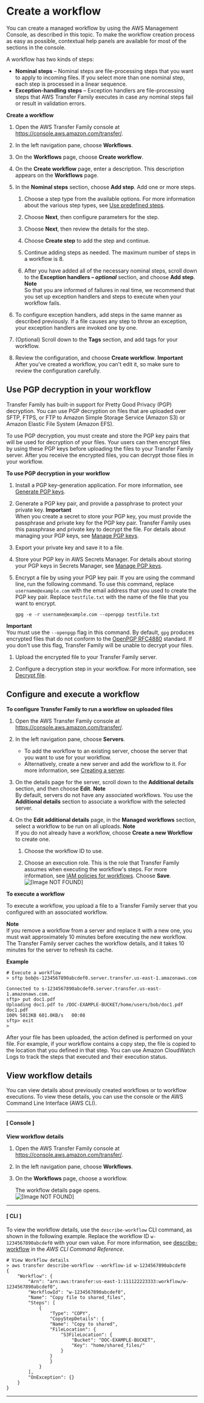 # Create a workflow<a name="create-workflow"></a>

You can create a managed workflow by using the AWS Management Console, as described in this topic\. To make the workflow creation process as easy as possible, contextual help panels are available for most of the sections in the console\.

A workflow has two kinds of steps:
+ **Nominal steps** – Nominal steps are file\-processing steps that you want to apply to incoming files\. If you select more than one nominal step, each step is processed in a linear sequence\.
+ **Exception\-handling steps** – Exception handlers are file\-processing steps that AWS Transfer Family executes in case any nominal steps fail or result in validation errors\.

**Create a workflow**

1. Open the AWS Transfer Family console at [https://console\.aws\.amazon\.com/transfer/](https://console.aws.amazon.com/transfer/)\.

1. In the left navigation pane, choose **Workflows**\.

1. On the **Workflows** page, choose **Create workflow**\.

1. On the **Create workflow** page, enter a description\. This description appears on the **Workflows** page\.

1. In the **Nominal steps** section, choose **Add step**\. Add one or more steps\.

   1. Choose a step type from the available options\. For more information about the various step types, see [Use predefined steps](nominal-steps-workflow.md)\.

   1. Choose **Next**, then configure parameters for the step\. 

   1. Choose **Next**, then review the details for the step\. 

   1. Choose **Create step** to add the step and continue\.

   1. Continue adding steps as needed\. The maximum number of steps in a workflow is 8\.

   1. After you have added all of the necessary nominal steps, scroll down to the **Exception handlers – *optional*** section, and choose **Add step**\. 
**Note**  
So that you are informed of failures in real time, we recommend that you set up exception handlers and steps to execute when your workflow fails\.

1. To configure exception handlers, add steps in the same manner as described previously\. If a file causes any step to throw an exception, your exception handlers are invoked one by one\. 

1. \(Optional\) Scroll down to the **Tags** section, and add tags for your workflow\.

1. Review the configuration, and choose **Create workflow**\. 
**Important**  
After you've created a workflow, you can't edit it, so make sure to review the configuration carefully\.

## Use PGP decryption in your workflow<a name="configure-decryption"></a>

Transfer Family has built\-in support for Pretty Good Privacy \(PGP\) decryption\. You can use PGP decryption on files that are uploaded over SFTP, FTPS, or FTP to Amazon Simple Storage Service \(Amazon S3\) or Amazon Elastic File System \(Amazon EFS\)\. 

To use PGP decryption, you must create and store the PGP key pairs that will be used for decryption of your files\. Your users can then encrypt files by using these PGP keys before uploading the files to your Transfer Family server\. After you receive the encrypted files, you can decrypt those files in your workflow\.

**To use PGP decryption in your workflow**

1. Install a PGP key\-generation application\. For more information, see [Generate PGP keys](key-management.md#generate-pgp-keys)\.

1. Generate a PGP key pair, and provide a passphrase to protect your private key\.
**Important**  
When you create a secret to store your PGP key, you must provide the passphrase and private key for the PGP key pair\. Transfer Family uses this passphrase and private key to decrypt the file\. For details about managing your PGP keys, see [Manage PGP keys](key-management.md#manage-pgp-keys)\.

1. Export your private key and save it to a file\.

1. Store your PGP key in AWS Secrets Manager\. For details about storing your PGP keys in Secrets Manager, see [Manage PGP keys](key-management.md#manage-pgp-keys)\.

1. Encrypt a file by using your PGP key pair\. If you are using the command line, run the following command\. To use this command, replace `username@example.com` with the email address that you used to create the PGP key pair\. Replace `testfile.txt` with the name of the file that you want to encrypt\. 

   ```
   gpg -e -r username@example.com --openpgp testfile.txt
   ```

   
**Important**  
You must use the `--openpgp` flag in this command\. By default, `gpg` produces encrypted files that do not conform to the [OpenPGP RFC4880](https://www.rfc-editor.org/rfc/rfc4880) standard\. If you don't use this flag, Transfer Family will be unable to decrypt your files\.

1. Upload the encrypted file to your Transfer Family server\.

1. Configure a decryption step in your workflow\. For more information, see [Decrypt file](nominal-steps-workflow.md#decrypt-step-details)\.

## Configure and execute a workflow<a name="configure-workflow"></a>

**To configure Transfer Family to run a workflow on uploaded files**

1. Open the AWS Transfer Family console at [https://console\.aws\.amazon\.com/transfer/](https://console.aws.amazon.com/transfer/)\.

1. In the left navigation pane, choose **Servers**\. 
   + To add the workflow to an existing server, choose the server that you want to use for your workflow\. 
   + Alternatively, create a new server and add the workflow to it\. For more information, see [Creating a server](create-server.md)\.

1. On the details page for the server, scroll down to the **Additional details** section, and then choose **Edit**\. 
**Note**  
 By default, servers do not have any associated workflows\. You use the **Additional details** section to associate a workflow with the selected server\. 

1. On the **Edit additional details** page, in the **Managed workflows** section, select a workflow to be run on all uploads\.
**Note**  
If you do not already have a workflow, choose **Create a new Workflow** to create one\.

   1. Choose the workflow ID to use\. 

   1. Choose an execution role\. This is the role that Transfer Family assumes when executing the workflow's steps\. For more information, see [IAM policies for workflows](workflow-execution-role.md)\. Choose **Save**\.  
![\[Image NOT FOUND\]](http://docs.aws.amazon.com/transfer/latest/userguide/images/workflows-addtoserver.png)

**To execute a workflow**

To execute a workflow, you upload a file to a Transfer Family server that you configured with an associated workflow\.

**Note**  
If you remove a workflow from a server and replace it with a new one, you must wait approximately 10 minutes before executing the new workflow\. The Transfer Family server caches the workflow details, and it takes 10 minutes for the server to refresh its cache\.

**Example**  

```
# Execute a workflow
> sftp bob@s-1234567890abcdef0.server.transfer.us-east-1.amazonaws.com

Connected to s-1234567890abcdef0.server.transfer.us-east-1.amazonaws.com.
sftp> put doc1.pdf
Uploading doc1.pdf to /DOC-EXAMPLE-BUCKET/home/users/bob/doc1.pdf
doc1.pdf                                                                    100% 5013KB 601.0KB/s   00:08    
sftp> exit
>
```

After your file has been uploaded, the action defined is performed on your file\. For example, if your workflow contains a copy step, the file is copied to the location that you defined in that step\. You can use Amazon CloudWatch Logs to track the steps that executed and their execution status\.

## View workflow details<a name="view-details-workflow"></a>

You can view details about previously created workflows or to workflow executions\. To view these details, you can use the console or the AWS Command Line Interface \(AWS CLI\)\. 

------
#### [ Console ]

**View workflow details**

1. Open the AWS Transfer Family console at [https://console\.aws\.amazon\.com/transfer/](https://console.aws.amazon.com/transfer/)\.

1. In the left navigation pane, choose **Workflows**\. 

1. On the **Workflows** page, choose a workflow\. 

   The workflow details page opens\.   
![\[Image NOT FOUND\]](http://docs.aws.amazon.com/transfer/latest/userguide/images/workflows-overview.png)

------
#### [ CLI ]

To view the workflow details, use the `describe-workflow` CLI command, as shown in the following example\. Replace the workflow ID `w-1234567890abcdef0` with your own value\. For more information, see [ describe\-workflow](https://awscli.amazonaws.com/v2/documentation/api/latest/reference/transfer/describe-workflow.html) in the *AWS CLI Command Reference*\.

```
# View Workflow details
> aws transfer describe-workflow --workflow-id w-1234567890abcdef0
{
    "Workflow": {
        "Arn": "arn:aws:transfer:us-east-1:111122223333:workflow/w-1234567890abcdef0",
        "WorkflowId": "w-1234567890abcdef0",
        "Name": "Copy file to shared_files",
        "Steps": [
            {
                "Type": "COPY",
                "CopyStepDetails": {
                "Name": "Copy to shared",
                "FileLocation": {
                    "S3FileLocation": {
                        "Bucket": "DOC-EXAMPLE-BUCKET",
                        "Key": "home/shared_files/"
                    }
                }
                }
            }
        ],
        "OnException": {}
    }
}
```

------